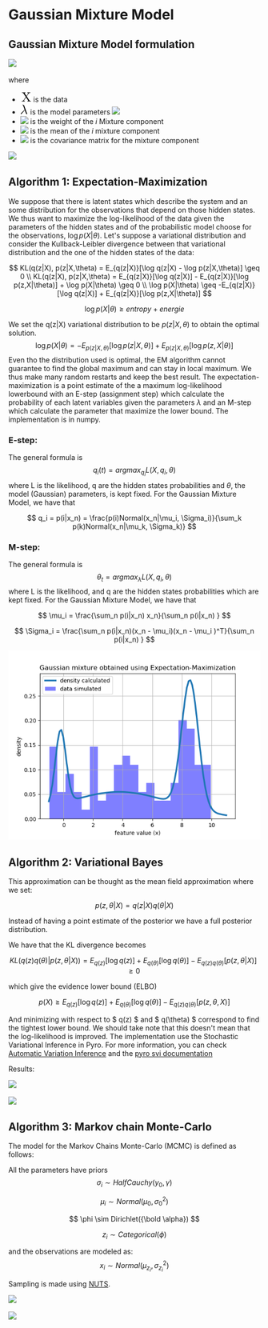 # Gaussian Mixture Model

## Gaussian Mixture Model formulation



![](/home/louis/Documents/codes/GaussianMixtureModel/equations/gaussian_mixture_def.gif)

where

- ![](./equations/X.svg) is the data
- ![](./equations/lambda.svg) is the model parameters ![](/home/louis/Documents/codes/GaussianMixtureModel/equations/parameters.svg)
- ![](/home/louis/Documents/codes/GaussianMixtureModel/equations/weights.svg) is the weight of the $i$ Mixture component
- ![](/home/louis/Documents/codes/GaussianMixtureModel/equations/mu-i.svg) is the mean of the $i$ mixture component 
- ![](/home/louis/Documents/codes/GaussianMixtureModel/equations/Sigma-i.svg) is the covariance matrix for the mixture component



![](/home/louis/Documents/codes/GaussianMixtureModel/figures/fig_gaussian_mixtures.png)





## Algorithm 1: Expectation-Maximization

We suppose that there is latent states which describe the system and an some distribution for the observations that depend on those hidden states. We thus want to maximize the  log-likelihood of the data given the parameters of the hidden states and of the probabilistic model choose for the observations, $\log p(X|\theta )$. Let's suppose a variational distribution and consider the Kullback-Leibler divergence between that variational distribution and the one of the hidden states of the data:


$$
KL(q(z|X), p(z|X,\theta) = E_{q(z|X)}[\log q(z|X) - \log p(z|X,\theta)] \geq 0 \\
KL(q(z|X), p(z|X,\theta) = E_{q(z|X)}[\log q(z|X)] -  E_{q(z|X)}[\log p(z,X|\theta)]  +  \log p(X|\theta) \geq 0  \\
\log p(X|\theta) \geq -E_{q(z|X)}[\log q(z|X)] +  E_{q(z|X)}[\log p(z,X|\theta)]
$$

$$
\log p(X|\theta) \geq entropy + energie
$$

We set the q(z|X) variational distribution to be $p(z|X, \theta)$ to obtain the optimal solution. 
$$
\log p(X|\theta) = -E_{p(z|X, \theta)}[\log p(z|X, \theta)] +  E_{p(z|X, \theta)}[\log p(z,X|\theta)]
$$
Even tho the distribution used is optimal, the EM algorithm cannot guarantee to find the global maximum and can stay in local maximum. We thus make many random restarts and keep the best result. The expectation-maximization is a point estimate of the a maximum log-likelihood lowerbound with an E-step (assignment step) which calculate the probability of each latent variables given the parameters $\lambda​$ and an M-step which calculate the parameter that maximize the lower bound. The implementation is in numpy. 

### E-step:

The general formula is 
$$
q_i(t) = arg max_{q_i} L(X,q_i, \theta)
$$
where L is the likelihood, q are the hidden states probabilities and $\theta​$, the model (Gaussian) parameters, is kept fixed. For the Gaussian Mixture Model, we have that


$$
q_i = p(i|x_n) = \frac{p(i)Normal(x_n|\mu_i, \Sigma_i)}{\sum_k p(k)Normal(x_n|\mu_k, \Sigma_k)}
$$

### M-step:

The general formula is 
$$
\theta_t = argmax_\lambda L(X,q_i, \theta)
$$
where L is the likelihood, and q are the hidden states probabilities which are kept fixed. For the Gaussian Mixture Model, we have that 


$$
\mu_i = \frac{\sum_n p(i|x_n) x_n}{\sum_n p(i|x_n) }
$$

$$
\Sigma_i = \frac{\sum_n p(i|x_n)(x_n - \mu_i)(x_n - \mu_i )^T}{\sum_n p(i|x_n) }
$$



![](./figures/fig_gaussian_mixtures_EM.png)





## Algorithm 2: Variational Bayes



This approximation can be thought as the mean field approximation where we set:

$$ p(z,\theta|X) = q(z|X)q(\theta|X) ​$$

Instead of having a point estimate of the posterior we have a full posterior distribution.



We have that the KL divergence becomes

$$  KL(q(z)q(\theta)|p(z,\theta|X)) =  E_{q(z)}[\log q(z)] + E_{q(\theta)}[\log q(\theta)]  - E_{q(z)q(\theta)}[p(z,\theta|X)] \geq 0$$



which give the evidence lower bound (ELBO)

$$  p(X)  \geq E_{q(z)}[\log q(z)] + E_{q(\theta)}[\log q(\theta)]  - E_{q(z)q(\theta)}[p(z,\theta, X)]   $$



And minimizing with respect to $ q(z) $ and $ q(\theta) $ correspond to find the tightest lower bound. We should take note that this doesn't mean that the log-likelihood is improved.  The implementation use the Stochastic Variational Inference in Pyro. For more information, you can check [Automatic Variation Inference](https://arxiv.org/pdf/1301.1299.pdf) and the [pyro svi documentation](http://pyro.ai/examples/svi_part_i.html)

Results:

![](/home/louis/Documents/codes/GaussianMixtureModel/figures/svi-loss.png)

![](/home/louis/Documents/codes/GaussianMixtureModel/figures/svi-mixture-density.png)



## Algorithm 3: Markov chain Monte-Carlo



The model for the Markov Chains Monte-Carlo (MCMC) is defined as follows:



All the parameters have priors
$$
\sigma_i \sim HalfCauchy(y_0, \gamma)
$$

$$
\mu_i \sim Normal(\mu_0, \sigma^2_0)
$$

$$
\phi \sim Dirichlet({\bold \alpha})
$$

$$
z_i \sim Categorical(\phi)
$$

and  the observations are modeled as:
$$
x_i \sim Normal(\mu_{z_i}, \sigma^2_{z_i})
$$


Sampling is made using [NUTS](https://arxiv.org/pdf/1111.4246.pdf).



![](/home/louis/Documents/codes/GaussianMixtureModel/figures/MCMC-chains.png)



![](/home/louis/Documents/codes/GaussianMixtureModel/figures/MCMC-mixture-density.png)